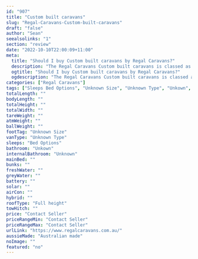 ```yaml
---
id: "907"
title: "Custom built caravans"
slug: "Regal-Caravans-Custom-built-caravans"
draft: "false"
author: "Sean"
seealsolinks: "1"
section: "review"
date: "2022-10-10T22:00:09+11:00"
meta:
  title: "Should I buy Custom built caravans by Regal Caravans?"
  description: "The Regal Caravans Custom built caravans is classed as Unknown Type, and sleeps Bed Options people. It is Australian made and comes in at Unknown Size. It generally has Unkown."
  ogtitle: "Should I buy Custom built caravans by Regal Caravans?"
  ogdescription: "The Regal Caravans Custom built caravans is classed as Unknown Type, and sleeps Bed Options people. It is Australian made and comes in at Unknown Size. It generally has Unkown."
categories: ["Regal Caravans"]
tags: ["Sleeps Bed Options", "Unknown Size", "Unknown Type", "Unkown", "Full height", "Price Unknown"]
totalLength: ""
bodyLength: ""
totalHeight: ""
totalWidth: ""
tareWeight: ""
atmWeight: ""
ballWeight: ""
footTag: "Unknown Size"
vanType: "Unknown Type"
sleeps: "Bed Options"
bathroom: "Unkown"
internalBathroom: "Unknown"
mainBed: ""
bunks: ""
freshWater: ""
greyWater: ""
battery: ""
solar: ""
airCon: ""
hybrid: ""
roofType: "Full height"
towHitch: ""
price: "Contact Seller"
priceRangeMin: "Contact Seller"
priceRangeMax: "Contact Seller"
urlLink: "https://www.regalcaravans.com.au/"
aussieMade: "Australian made"
noImage: ""
featured: "no"
---
```

